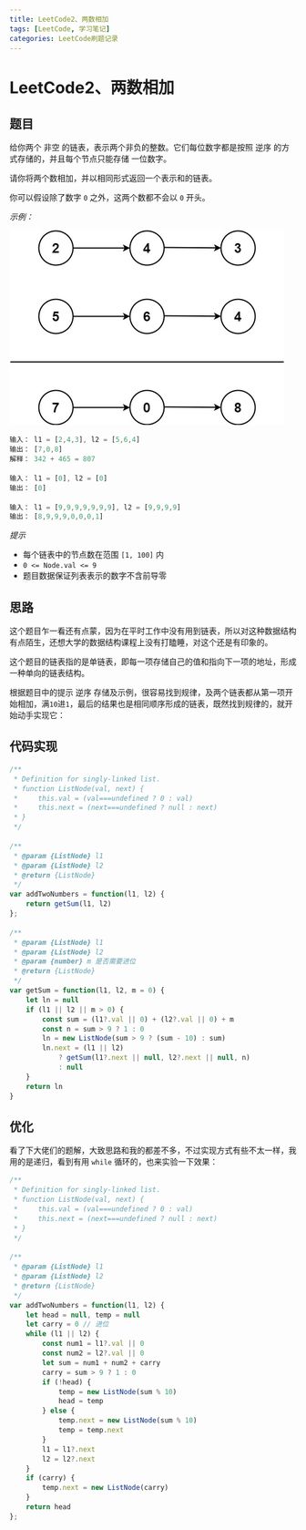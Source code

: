 ```yaml
---
title: LeetCode2、两数相加
tags: [LeetCode, 学习笔记]
categories: LeetCode刷题记录
---
```


# LeetCode2、两数相加

## 题目
给你两个 非空 的链表，表示两个非负的整数。它们每位数字都是按照 逆序 的方式存储的，并且每个节点只能存储 一位数字。

请你将两个数相加，并以相同形式返回一个表示和的链表。

你可以假设除了数字 `0` 之外，这两个数都不会以 `0` 开头。


*示例：*

![image.png](img/leetcode_2.jpg)
```js
输入： l1 = [2,4,3], l2 = [5,6,4]
输出： [7,0,8]
解释： 342 + 465 = 807

输入： l1 = [0], l2 = [0]
输出： [0]

输入： l1 = [9,9,9,9,9,9,9], l2 = [9,9,9,9]
输出： [8,9,9,9,0,0,0,1]
```

*提示*
-   每个链表中的节点数在范围 `[1, 100]` 内
-   `0 <= Node.val <= 9`
-   题目数据保证列表表示的数字不含前导零

## 思路
这个题目乍一看还有点蒙，因为在平时工作中没有用到链表，所以对这种数据结构有点陌生，还想大学的数据结构课程上没有打瞌睡，对这个还是有印象的。

这个题目的链表指的是单链表，即每一项存储自己的值和指向下一项的地址，形成一种单向的链表结构。

根据题目中的提示 逆序 存储及示例，很容易找到规律，及两个链表都从第一项开始相加，满`10`进`1`，最后的结果也是相同顺序形成的链表，既然找到规律的，就开始动手实现它：

## 代码实现
```js
/**
 * Definition for singly-linked list.
 * function ListNode(val, next) {
 *     this.val = (val===undefined ? 0 : val)
 *     this.next = (next===undefined ? null : next)
 * }
 */

/**
 * @param {ListNode} l1
 * @param {ListNode} l2
 * @return {ListNode}
 */
var addTwoNumbers = function(l1, l2) {
    return getSum(l1, l2)
};

/**
 * @param {ListNode} l1
 * @param {ListNode} l2
 * @param {number} m 是否需要进位
 * @return {ListNode}
 */
var getSum = function(l1, l2, m = 0) {
    let ln = null
    if (l1 || l2 || m > 0) {
        const sum = (l1?.val || 0) + (l2?.val || 0) + m
        const n = sum > 9 ? 1 : 0
        ln = new ListNode(sum > 9 ? (sum - 10) : sum)
        ln.next = (l1 || l2) 
            ? getSum(l1?.next || null, l2?.next || null, n) 
            : null
    }
    return ln
}
```


## 优化
看了下大佬们的题解，大致思路和我的都差不多，不过实现方式有些不太一样，我用的是递归，看到有用 `while` 循环的，也来实验一下效果：
```js
/**
 * Definition for singly-linked list.
 * function ListNode(val, next) {
 *     this.val = (val===undefined ? 0 : val)
 *     this.next = (next===undefined ? null : next)
 * }
 */

/**
 * @param {ListNode} l1
 * @param {ListNode} l2
 * @return {ListNode}
 */
var addTwoNumbers = function(l1, l2) {
    let head = null, temp = null
    let carry = 0 // 进位
    while (l1 || l2) {
        const num1 = l1?.val || 0
        const num2 = l2?.val || 0
        let sum = num1 + num2 + carry
        carry = sum > 9 ? 1 : 0
        if (!head) {
            temp = new ListNode(sum % 10)
            head = temp
        } else {
            temp.next = new ListNode(sum % 10)
            temp = temp.next
        }
        l1 = l1?.next
        l2 = l2?.next
    }
    if (carry) {
        temp.next = new ListNode(carry)
    }
    return head
};
```